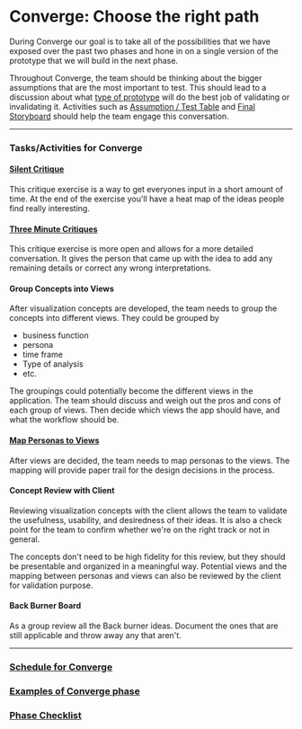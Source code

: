 # Converge: Choose the right path

During Converge our goal is to take all of the possibilities
that we have exposed over the past two phases and hone in on a single version of
the prototype that we will build in the next phase.

Throughout Converge, the team should be thinking about the bigger
assumptions that are the most important to test.
This should lead to a discussion
about what [type of
prototype](../4-Prototype#activities-for-prototype) will do the
best job of validating or invalidating it.
Activities such as
[Assumption / Test Table](../Exercises/assumptions.md)
and [Final Storyboard](#final-storyboard)
should help the team engage this conversation.

---

### Tasks/Activities for Converge

#### [Silent Critique](../4-Converge/Methods/silent-critique.md)
This critique exercise is a way to get everyones input in a short amount of
time. At the end of the exercise you'll have a heat map of the ideas people find
really interesting.

#### [Three Minute Critiques](../4-Converge/Methods/3-minute-critiques.md)

This critique exercise is more open and allows for a more detailed conversation.
It gives the person that came up with the idea to add any remaining details or
correct any wrong interpretations.

#### Group Concepts into Views

After visualization concepts are developed, the team needs to group the concepts into different views. They could be grouped by
* business function
* persona
* time frame
* Type of analysis
* etc.

The groupings could potentially become the different views in the application. The team should discuss and weigh out the pros and cons of each group of views. Then decide which views the app should have, and what the workflow should be. 

#### [Map Personas to Views](../4-Converge/Methods/personas-to-views.md)

After views are decided, the team needs to map personas to the views. The mapping will provide paper trail for the design decisions in the  process. 

#### Concept Review with Client

Reviewing visualization concepts with the client allows the team to validate the usefulness, usability, and desiredness of their ideas. It is also a check point for the team to confirm whether we're on the right track or not in general. 

The concepts don't need to be high fidelity for this review, but they should be presentable and organized in a meaningful way. Potential views and the mapping between personas and views can also be reviewed by the client for validation purpose. 

#### Back Burner Board

As a group review all the Back burner ideas. Document the ones that are still
applicable and throw away any that aren't.


---

### [Schedule for Converge](SCHEDULE.md)
### [Examples of Converge phase](EXAMPLES.md)
### [Phase Checklist](CHECKLIST.md)






